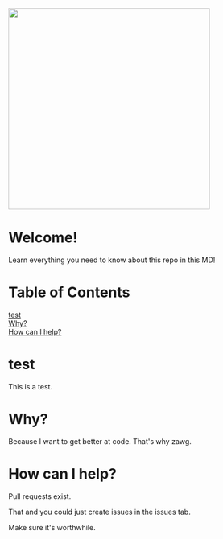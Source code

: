 <img src="https://paperandinkprinting.com/wp-content/uploads/2019/08/canstockphoto22402523-arcos-creator.com_-1024x1024.jpg" width="400px" height="400px">  

# Welcome!
Learn everything you need to know about this repo in this MD!
# Table of Contents
[test](#test)  
[Why?](#why)  
[How can I help?](#how-can-i-help)  

# test
This is a test.
# Why?
Because I want to get better at code. That's why zawg.
# How can I help?
Pull requests exist.  

That and you could just create issues in the issues tab.  

Make sure it's worthwhile.
